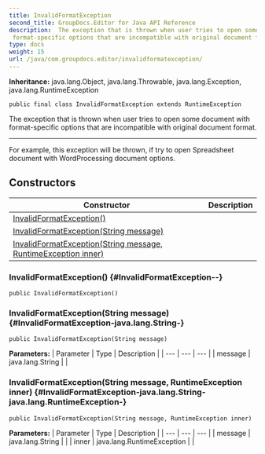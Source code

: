 ```yaml
---
title: InvalidFormatException
second_title: GroupDocs.Editor for Java API Reference
description:  The exception that is thrown when user tries to open some document with
 format-specific options that are incompatible with original document format.
type: docs
weight: 15
url: /java/com.groupdocs.editor/invalidformatexception/
---
```

**Inheritance:**
java.lang.Object, java.lang.Throwable, java.lang.Exception, java.lang.RuntimeException
```
public final class InvalidFormatException extends RuntimeException
```

The exception that is thrown when user tries to open some document with format-specific options that are incompatible with original document format.

--------------------

For example, this exception will be thrown, if try to open Spreadsheet document with WordProcessing document options.
## Constructors

| Constructor | Description |
| --- | --- |
| [InvalidFormatException()](#InvalidFormatException--) |  |
| [InvalidFormatException(String message)](#InvalidFormatException-java.lang.String-) |  |
| [InvalidFormatException(String message, RuntimeException inner)](#InvalidFormatException-java.lang.String-java.lang.RuntimeException-) |  |
### InvalidFormatException() {#InvalidFormatException--}
```
public InvalidFormatException()
```


### InvalidFormatException(String message) {#InvalidFormatException-java.lang.String-}
```
public InvalidFormatException(String message)
```


**Parameters:**
| Parameter | Type | Description |
| --- | --- | --- |
| message | java.lang.String |  |

### InvalidFormatException(String message, RuntimeException inner) {#InvalidFormatException-java.lang.String-java.lang.RuntimeException-}
```
public InvalidFormatException(String message, RuntimeException inner)
```


**Parameters:**
| Parameter | Type | Description |
| --- | --- | --- |
| message | java.lang.String |  |
| inner | java.lang.RuntimeException |  |

